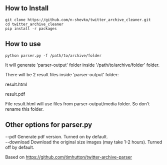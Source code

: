 ## How to Install

    git clone https://github.com/n-shevko/twitter_archive_cleaner.git
    cd twitter_archive_cleaner
    pip install -r packages

## How to use

    python parser.py -f /path/to/archive/folder

It will generate 'parser-output' folder inside '/path/to/archive/folder' folder.  

There will be 2 result files inside 'parser-output' folder:

result.html

result.pdf     


File result.html will use files from parser-output/media folder. 
So don't rename this folder.

## Other options for parser.py

--pdf           Generate pdf version. Turned on by default.  
--download      Download the original size images (may take 1-2 hours). Turned off by default.

Based on https://github.com/timhutton/twitter-archive-parser

